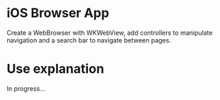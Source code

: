 # iOS Browser App
Create a WebBrowser with WKWebView, add controllers to manipulate navigation and a search bar to navigate between pages.

# Use explanation
In progress...

